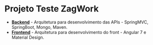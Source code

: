 # Projeto Teste ZagWork
- __[Backend](https://github.com/brandomcombr/zagwork/tree/master/project)__ - Arquitetura para desenvolvimento das APIs - SpringMVC, SpringBoot, Mongo, Maven.
- __[Frontend](https://github.com/brandomcombr/zagwork/tree/master/front)__ - Arquitetura para desenvolvimento do front - Angular 7 e Material Design.
